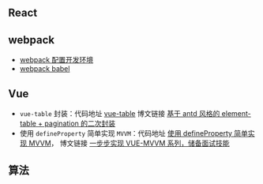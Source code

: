 ## React

## webpack

- [webpack 配置开发环境](./webpack/webpack-dev)
- [webpack babel](./webpack/webpack-babel)

## Vue

- `vue-table` 封装：代码地址 [vue-table](./vue/element-table) 博文链接 [基于 antd 风格的 element-table + pagination 的二次封装](https://gershonv.github.io/2018/07/07/vue-element-table/)
- 使用 `defineProperty` 简单实现 `MVVM`：代码地址 [使用 defineProperty 简单实现 MVVM](./vue/vue-mvvm)， 博文链接 [一步步实现 VUE-MVVM 系列，储备面试技能](https://juejin.im/post/5b4efdd86fb9a04fe0180af2)

## 算法
